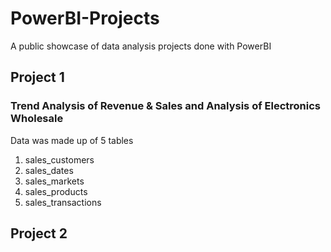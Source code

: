 # PowerBI-Projects
A public showcase of data analysis projects done with PowerBI

## Project 1
### Trend Analysis of Revenue & Sales and Analysis of Electronics Wholesale
Data was made up of 5 tables
1. sales_customers
2. sales_dates
3. sales_markets
4. sales_products
5. sales_transactions


## Project 2
